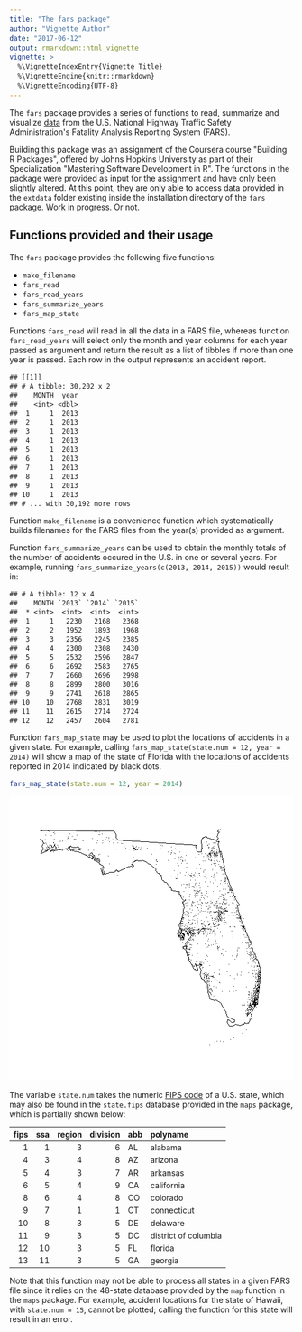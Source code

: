 ```yaml
---
title: "The fars package"
author: "Vignette Author"
date: "2017-06-12"
output: rmarkdown::html_vignette
vignette: >
  %\VignetteIndexEntry{Vignette Title}
  %\VignetteEngine{knitr::rmarkdown}
  %\VignetteEncoding{UTF-8}
---
```




The `fars` package provides a series of functions to read, summarize and visualize [data](https://www-fars.nhtsa.dot.gov/Main/index.aspx) from the U.S. National Highway Traffic Safety Administration's Fatality Analysis Reporting System (FARS).  

Building this package was an assignment of the Coursera course "Building R Packages", offered by Johns Hopkins University as part of their Specialization "Mastering Software Development in R". The functions in the package were provided as input for the assignment and have only been slightly altered. At this point, they are only able to access data provided in the `extdata` folder existing inside the installation directory of the `fars` package. Work in progress. Or not.

## Functions provided and their usage



The `fars` package provides the following five functions: 

- `make_filename` 
- `fars_read`
- `fars_read_years`
- `fars_summarize_years`
- `fars_map_state`

Functions `fars_read` will read in all the data in a FARS file, whereas  function `fars_read_years` will select only the month and year columns for each year passed as argument and return the result as a list of tibbles if more than one year is passed. Each row in the output represents an accident report. 


```
## [[1]]
## # A tibble: 30,202 x 2
##    MONTH  year
##    <int> <dbl>
##  1     1  2013
##  2     1  2013
##  3     1  2013
##  4     1  2013
##  5     1  2013
##  6     1  2013
##  7     1  2013
##  8     1  2013
##  9     1  2013
## 10     1  2013
## # ... with 30,192 more rows
```

Function `make_filename` is a convenience function which systematically builds filenames for the FARS files from the year(s) provided as argument.

Function `fars_summarize_years` can be used to obtain the monthly totals of the number of accidents occured in the U.S. in one or several years. For example, running `fars_summarize_years(c(2013, 2014, 2015))` would result in:  


```
## # A tibble: 12 x 4
##    MONTH `2013` `2014` `2015`
##  * <int>  <int>  <int>  <int>
##  1     1   2230   2168   2368
##  2     2   1952   1893   1968
##  3     3   2356   2245   2385
##  4     4   2300   2308   2430
##  5     5   2532   2596   2847
##  6     6   2692   2583   2765
##  7     7   2660   2696   2998
##  8     8   2899   2800   3016
##  9     9   2741   2618   2865
## 10    10   2768   2831   3019
## 11    11   2615   2714   2724
## 12    12   2457   2604   2781
```

Function `fars_map_state` may be used to plot the locations of accidents in a given state. For example, calling `fars_map_state(state.num = 12, year = 2014)` will show a map of the state of Florida with the locations of accidents reported in 2014 indicated by black dots. 


```r
fars_map_state(state.num = 12, year = 2014)
```

![plot of chunk example_state_map](fig/example_state_map-1.png)

The variable `state.num` takes the numeric [FIPS code](https://en.wikipedia.org/wiki/Federal_Information_Processing_Standard_state_code) of a U.S. state, which may also be found in the `state.fips` database provided in the `maps` package, which is partially shown below:


| fips| ssa| region| division|abb |polyname             |
|----:|---:|------:|--------:|:---|:--------------------|
|    1|   1|      3|        6|AL  |alabama              |
|    4|   3|      4|        8|AZ  |arizona              |
|    5|   4|      3|        7|AR  |arkansas             |
|    6|   5|      4|        9|CA  |california           |
|    8|   6|      4|        8|CO  |colorado             |
|    9|   7|      1|        1|CT  |connecticut          |
|   10|   8|      3|        5|DE  |delaware             |
|   11|   9|      3|        5|DC  |district of columbia |
|   12|  10|      3|        5|FL  |florida              |
|   13|  11|      3|        5|GA  |georgia              |

Note that this function may not be able to process all states in a given FARS file since it relies on the 48-state database provided by the `map` function in the `maps` package. For example, accident locations for the state of Hawaii, with `state.num = 15`, cannot be plotted; calling the function for this state will result in an error.
